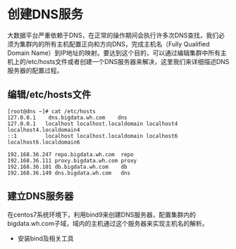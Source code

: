 # 创建DNS服务

大数据平台严重依赖于DNS，在正常的操作期间会执行许多次DNS查找，我们必须为集群内的所有主机配置正向和方向DNS，完成主机名（Fully Qualified Domain Name）到IP地址的映射。要达到这个目的，可以通过编辑集群中所有主机上的/etc/hosts文件或者创建一个DNS服务器来解决，这里我们来详细描述DNS服务器的配置过程。

## 编辑/etc/hosts文件

```
[root@dns ~]# cat /etc/hosts
127.0.0.1    dns.bigdata.wh.com    dns
127.0.0.1   localhost localhost.localdomain localhost4 localhost4.localdomain4
::1         localhost localhost.localdomain localhost6 localhost6.localdomain6

192.168.36.247 repo.bigdata.wh.com  repo
192.168.36.111 proxy.bigdata.wh.com proxy
192.168.36.101 db.bigdata.wh.com    db
192.168.36.149 dns.bigdata.wh.com   dns
```

## 建立DNS服务器

在centos7系统环境下，利用bind9来创建DNS服务器，配置集群内的bigdata.wh.com子域，域内的主机通过这个服务器来实现主机名的解析。

* 安装bind及相关工具



